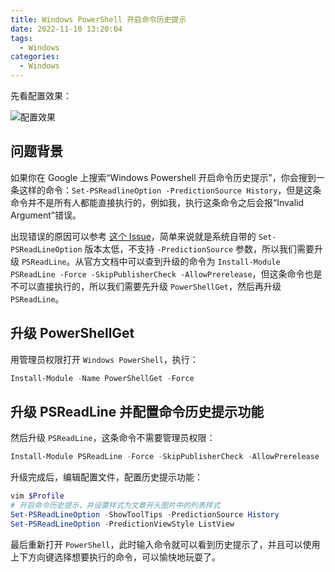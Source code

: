 ```yaml
---
title: Windows PowerShell 开启命令历史提示
date: 2022-11-10 13:20:04
tags:
  - Windows
categories: 
  - Windows
---
```


先看配置效果：

![配置效果](https://cdn.jsdelivr.net/gh/noellemu/pictures/img/20221110133002.png)

## 问题背景

如果你在 Google 上搜索“Windows Powershell 开启命令历史提示”，你会搜到一条这样的命令：`Set-PSReadlineOption -PredictionSource History`，但是这条命令并不是所有人都能直接执行的，例如我，执行这条命令之后会报“Invalid Argument”错误。

出现错误的原因可以参考 [这个 Issue](https://github.com/PowerShell/PSReadLine/issues/3117)，简单来说就是系统自带的 `Set-PSReadLineOption` 版本太低，不支持 `-PredictionSource` 参数，所以我们需要升级 `PSReadLine`。从官方文档中可以查到升级的命令为 `Install-Module PSReadLine -Force -SkipPublisherCheck -AllowPrerelease`，但这条命令也是不可以直接执行的，所以我们需要先升级 `PowerShellGet`，然后再升级 `PSReadLine`。

## 升级 PowerShellGet

用管理员权限打开 `Windows PowerShell`，执行：

```powershell
Install-Module -Name PowerShellGet -Force
```

## 升级 PSReadLine 并配置命令历史提示功能

然后升级 `PSReadLine`，这条命令不需要管理员权限：

```powershell
Install-Module PSReadLine -Force -SkipPublisherCheck -AllowPrerelease
```

升级完成后，编辑配置文件，配置历史提示功能：

```powershell
vim $Profile
# 开启命令历史提示，并设置样式为文章开头图片中的列表样式
Set-PSReadLineOption -ShowToolTips -PredictionSource History
Set-PSReadLineOption -PredictionViewStyle ListView
```

最后重新打开 `PowerShell`，此时输入命令就可以看到历史提示了，并且可以使用上下方向键选择想要执行的命令，可以愉快地玩耍了。
